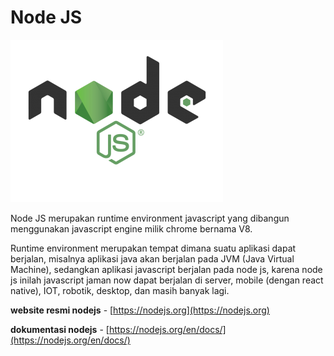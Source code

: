 # Node JS

![nodejs](nodejs.png)

Node JS merupakan runtime environment javascript yang dibangun menggunakan javascript engine milik chrome bernama V8.

Runtime environment merupakan tempat dimana suatu aplikasi dapat berjalan, misalnya aplikasi java akan berjalan pada JVM (Java Virtual Machine), sedangkan aplikasi javascript berjalan pada node js, karena node js inilah javascript jaman now dapat berjalan di server, mobile (dengan react native), IOT, robotik, desktop, dan masih banyak lagi.

**website resmi nodejs** - [https://nodejs.org](https://nodejs.org)

**dokumentasi nodejs** - [https://nodejs.org/en/docs/](https://nodejs.org/en/docs/)
